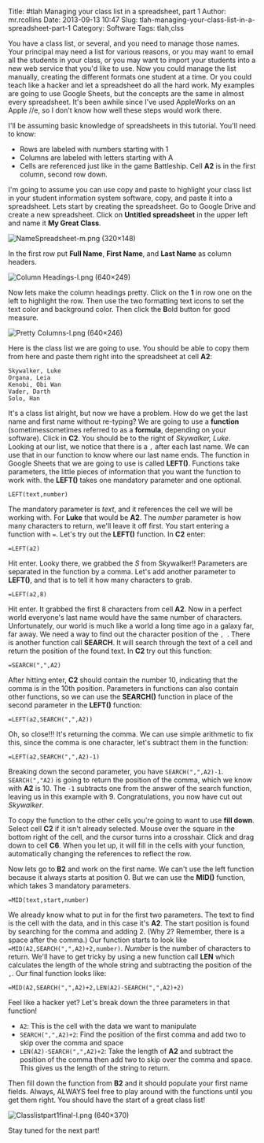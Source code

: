 Title: #tlah Managing your class list in a spreadsheet, part 1
Author: mr.rcollins
Date: 2013-09-13 10:47
Slug: tlah-managing-your-class-list-in-a-spreadsheet-part-1
Category: Software
Tags: tlah,clss

You have a class list, or several, and you need to manage those names. Your principal may need a list for various reasons, or you may want to email all the students in your class, or you may want to import your students into a new web service that you'd like to use. Now you could manage the list manually, creating the different formats one  student at a time. Or you could teach like a hacker and let a spreadsheet do all the hard work. My examples are going to use Google Sheets, but the concepts are the same in almost every spreadsheet. It's been awhile since I've used AppleWorks on an Apple //e, so I don't know how well these steps would work there. 

I'll be assuming basic knowledge of spreadsheets in this tutorial. You'll need to know:

* Rows are labeled with numbers starting with 1
* Columns are labeled with letters starting with A
* Cells are referenced just like in the game Battleship. Cell **A2** is in the first column, second row down.

I'm going to assume you can use copy and paste to highlight your class list in your student information system software, copy, and paste it into a spreadsheet. Lets start by creating the spreadsheet. Go to Google Drive and create a new spreadsheet. Click on **Untitled spreadsheet** in the upper left and name it **My Great Class**.

![NameSpreadsheet-m.png (320×148)](http://dl.ryancollins.org/blog/NameSpreadsheet-m.png)

In the first row put **Full Name**, **First Name**, and **Last Name** as column headers.

![Column Headings-l.png (640×249)](http://dl.ryancollins.org/blog/Column%20Headings-l.png)

Now lets make the column headings pretty. Click on the **1** in row one on the left to highlight the row. Then use the two formatting text icons to set the text color and background color. Then click the **B**old button for good measure.

![Pretty Columns-l.png (640×246)](http://dl.ryancollins.org/blog/Pretty%20Columns-l.png)

Here is the class list we are going to use. You should be able to copy them from here and paste them right into the spreadsheet at cell **A2**:

    Skywalker, Luke
    Organa, Leia
    Kenobi, Obi Wan
    Vader, Darth
    Solo, Han

It's a class list alright, but now we have a problem. How do we get the last name and first name without re-typing? We are going to use a **function** (sometimessometimes referred to as a **formula**, depending on your software). Click in **C2**. You should be to the right of *Skywalker, Luke*.  Looking at our list, we notice that there is a ```,``` after each last name. We can use that in our function to know where our last name ends. The function in Google Sheets that we are going to use is called **LEFT()**. Functions take parameters, the little pieces of information that you want the function to work with. the **LEFT()** takes one mandatory parameter and one optional. 

    LEFT(text,number)

The mandatory parameter is *text*, and it references the cell we will be working with. For **Luke** that would be **A2**. The *number* parameter is how many characters to return, we'll leave it off first. You start entering a function with ```=```. Let's try out the **LEFT()** function. In **C2** enter:

    =LEFT(a2)

Hit enter.  Looky there, we grabbed the *S* from Skywalker!! Parameters are separated in the function by a comma. Let's add another parameter to **LEFT()**, and that is to tell it how many characters to grab.

    =LEFT(a2,8)

Hit enter. It grabbed the first 8 characters from cell **A2**.  Now in a perfect world everyone's last name would have the same number of characters. Unfortunately, our world is much like a world a long time ago in a galaxy far, far away. We need a way to find out the character position of the ```, ```. There is another function call **SEARCH**. It will search through the text of a cell and return the position of the found text. In **C2** try out this function:

    =SEARCH(",",A2)

After hitting enter, **C2** should contain the number 10, indicating that the comma is in the 10th position. Parameters in functions can also contain other functions, so we can use the **SEARCH()** function in place of the second parameter in the **LEFT()** function:

    =LEFT(a2,SEARCH(",",A2))

Oh, so close!!! It's returning the comma. We can use simple arithmetic to fix this, since the comma is one character, let's subtract them in the function:

    =LEFT(a2,SEARCH(",",A2)-1)

Breaking down the second parameter, you have ```SEARCH(",",A2)-1```. ```SEARCH(","A2)``` is going to return the position of the comma, which we know with **A2** is 10. The ```-1``` subtracts one from the answer of the search function, leaving us in this example with 9. Congratulations, you now have cut out *Skywalker*. 

To copy the function to the other cells you're going to want to use **fill down**. Select cell **C2** if it isn't already selected.  Mouse over the square in the bottom right of the cell, and the cursor turns into a crosshair. Click and drag down to cell **C6**. When you let up, it will fill in the cells with your function, automatically changing the references to reflect the row. 

Now lets go to **B2** and work on the first name. We can't use the left function because it always starts at position 0. But we can use the **MID()** function, which takes 3 mandatory parameters.

    =MID(text,start,number)

We already know what to put in for the first two parameters. The text to find is the cell with the data, and in this case it's **A2**. The start position is found by searching for the comma and adding 2. (Why 2? Remember, there is a space after the comma.) Our function starts to look like ```=MID(A2,SEARCH(",",A2)+2,number)```. *Number* is the number of characters to return. We'll have to get tricky by using a new function call **LEN** which calculates the length of the whole string and subtracting the position of the ```,```. Our final function looks like:

    =MID(A2,SEARCH(",",A2)+2,LEN(A2)-SEARCH(",",A2)+2)

Feel like a hacker yet? Let's break down the three parameters in that function!

* ```A2```: This is the cell with the data we want to manipulate
* ```SEARCH(",",A2)+2```: Find the position of the first comma and add two to skip over the comma and space
* ```LEN(A2)-SEARCH(",",A2)+2```: Take the length of **A2** and subtract the position of the comma then add two to skip over the comma and space. This gives us the length of the string to return.

Then fill down the function from **B2** and it should populate your first name fields. Always, ALWAYS feel free to play around with the functions until you get them right. You should have the start of a great class list!

![Classlistpart1final-l.png (640×370)](http://dl.ryancollins.org/blog/Classlistpart1final-l.png)

Stay tuned for the next part!